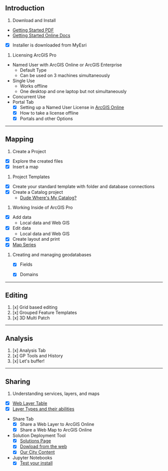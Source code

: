 ## Introduction

1. Download and Install
  - [Getting Started PDF](http://www.esri.com/library/brochures/getting-started-with-arcgis-pro.pdf)
  - [Getting Started Online Docs](http://pro.arcgis.com/en/pro-app/get-started/get-started.htm)
  - [x] Installer is downloaded from MyEsri
1. Licensing ArcGIS Pro
  - Named User with ArcGIS Online or ArcGIS Enterprise
    - Default Type
    - Can be used on 3 machines simultaneously
  - Single Use
    - Works offline
    - One desktop and one laptop but not simultaneously
  - Concurrent Use
  - Portal Tab
    - [x] Setting up a Named User License in [ArcGIS Online](https://arcgis.com)
    - [x] How to take a license offline 
    - [x] Portals and other Options

---

## Mapping

1. Create a Project
  - [x] Explore the created files
  - [x] Insert a map
1. Project Templates
  - [x] Create your standard template with folder and database connections
  - [x] Create a Catalog project
    - [Dude Where's My Catalog?](https://www.esri.com/arcgis-blog/products/arcgis-pro/data-management/dude-wheres-my-catalog/)
1. Working Inside of ArcGIS Pro
  - [x] Add data
    - Local data and Web GIS
  - [x] Edit data
    - Local data and Web GIS
  - [x] Create layout and print
  - [x] [Map Series](http://pro.arcgis.com/en/pro-app/help/layouts/map-series.htm)
1. Creating and managing geodatabases
    - [x] Fields
    - [x] Domains


---

## Editing

1. [x] Grid based editing
1. [x] Grouped Feature Templates
1. [x] 3D Multi Patch

---

## Analysis

1. [x] Analysis Tab
1. [x] GP Tools and History
1. [x] Let's buffer!

---

## Sharing

1. Understanding services, layers, and maps
  - [x] [Web Layer Table](http://pro.arcgis.com/en/pro-app/help/sharing/overview/understanding-services-layers-and-maps.htm)
  - [x] [Layer Types and their abilities](http://pro.arcgis.com/en/pro-app/help/sharing/overview/introduction-to-sharing-web-layers.htm#GUID-70355964-C373-4CB6-B783-B3F97173A130)
- Share Tab
  - [x] Share a Web Layer to ArcGIS Online
  - [x] Share a Web Map to ArcGIS Online
- Solution Deployment Tool
  - [x] [Solutions Page](https://solutions.arcgis.com/)
  - [x] [Dowload from the web](https://solutions.arcgis.com/shared/help/deployment-tool/)
  - [x] [Our City Content](http://ourcityc.maps.arcgis.com/home/content.html)
- Jupyter Notebooks
  - [x] [Test your install](https://developers.arcgis.com/python/guide/install-and-set-up/#Test-your-install-with-jupyter-notebook)
